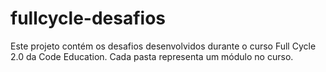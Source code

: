 # fullcycle-desafios

Este projeto contém os desafios desenvolvidos durante o curso Full Cycle 2.0 da Code Education.
Cada pasta representa um módulo no curso.